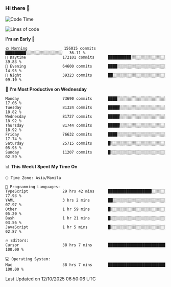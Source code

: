 ### Hi there 👋

<!--START_SECTION:waka-->
![Code Time](http://img.shields.io/badge/Code%20Time-6%2C381%20hrs%2032%20mins-blue)

![Lines of code](https://img.shields.io/badge/From%20Hello%20World%20I%27ve%20Written-144.9%20million%20lines%20of%20code-blue)

**I'm an Early 🐤** 

```text
🌞 Morning                156015 commits      █████████░░░░░░░░░░░░░░░░   36.11 % 
🌆 Daytime                172101 commits      ██████████░░░░░░░░░░░░░░░   39.83 % 
🌃 Evening                64600 commits       ████░░░░░░░░░░░░░░░░░░░░░   14.95 % 
🌙 Night                  39323 commits       ██░░░░░░░░░░░░░░░░░░░░░░░   09.10 % 
```
📅 **I'm Most Productive on Wednesday** 

```text
Monday                   73690 commits       ████░░░░░░░░░░░░░░░░░░░░░   17.06 % 
Tuesday                  81324 commits       █████░░░░░░░░░░░░░░░░░░░░   18.82 % 
Wednesday                81727 commits       █████░░░░░░░░░░░░░░░░░░░░   18.92 % 
Thursday                 81744 commits       █████░░░░░░░░░░░░░░░░░░░░   18.92 % 
Friday                   76632 commits       ████░░░░░░░░░░░░░░░░░░░░░   17.74 % 
Saturday                 25715 commits       █░░░░░░░░░░░░░░░░░░░░░░░░   05.95 % 
Sunday                   11207 commits       █░░░░░░░░░░░░░░░░░░░░░░░░   02.59 % 
```


📊 **This Week I Spent My Time On** 

```text
🕑︎ Time Zone: Asia/Manila

💬 Programming Languages: 
TypeScript               29 hrs 42 mins      ███████████████████░░░░░░   77.93 % 
YAML                     3 hrs 2 mins        ██░░░░░░░░░░░░░░░░░░░░░░░   07.97 % 
Other                    1 hr 59 mins        █░░░░░░░░░░░░░░░░░░░░░░░░   05.20 % 
Bash                     1 hr 21 mins        █░░░░░░░░░░░░░░░░░░░░░░░░   03.56 % 
JavaScript               1 hr 5 mins         █░░░░░░░░░░░░░░░░░░░░░░░░   02.87 % 

🔥 Editors: 
Cursor                   38 hrs 7 mins       █████████████████████████   100.00 % 

💻 Operating System: 
Mac                      38 hrs 7 mins       █████████████████████████   100.00 % 
```


 Last Updated on 12/10/2025 06:50:06 UTC
<!--END_SECTION:waka-->


<!--
**rad182/rad182** is a ✨ _special_ ✨ repository because its `README.md` (this file) appears on your GitHub profile.

Here are some ideas to get you started:

- 🔭 I’m currently working on ...
- 🌱 I’m currently learning ...
- 👯 I’m looking to collaborate on ...
- 🤔 I’m looking for help with ...
- 💬 Ask me about ...
- 📫 How to reach me: ...
- 😄 Pronouns: ...
- ⚡ Fun fact: ...
-->
